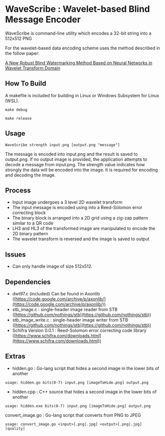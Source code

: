 # WaveScribe : Wavelet-based Blind Message Encoder #

WaveScribe is command-line utility which encodes a 32-bit string into a 512x512 PNG

For the wavelet-based data encoding scheme uses the method described in the follow paper:

[A New Robust Blind Watermarking Method Based on Neural Networks in Wavelet Transform Domain](http://www.idosi.org/wasj/wasj22(11)13/8.pdf)

## How To Build ##

A makefile is included for building in Linux or Windows Subsystem for Linux (WSL).

`make debug`

`make release`

## Usage ##

`WaveScribe strength input.png [output.png "message"]`

The message is encoded into input.png and the result is saved to output.png.
If no output image is provided, the application attempts to decode a message from input.png.
The strength value indicates how strongly the data will be encoded into the image. 
It is required for encoding and decoding the image.

## Process ##

- Input image undergoes a 3 level 2D wavelet transform
- The input message is encoded using into a Reed-Solomon error correcting block
- The binary block is arranged into a 2D grid using a zig-zap pattern similar to a QR code
- LH3 and HL3 of the transformed image are manipulated to encode the 2D binary pattern
- The wavelet transform is reversed and the image is saved to output

## Issues ##

- Can only handle image of size 512x512.

## Dependencies ##

- dwt97.c (included) Can be found in Axonlib ([https://code.google.com/archive/p/axonlib/](https://code.google.com/archive/p/axonlib/))
- stb_image.c : single-header image reader from STB ([https://github.com/nothings/stb](https://github.com/nothings/stb))
- stb_image_write.c : single-header image writer from STB ([https://github.com/nothings/stb](https://github.com/nothings/stb))
- Schifra Version 0.0.1 : Reed-Solomon error correcting code library ([https://www.schifra.com/downloads.html](https://www.schifra.com/downloads.html))

## Extras ##

- hidden.go       : Go-lang script that hides a second image in the lower bits of another

`usage: hidden.go bits(0-7) input.png [imageToHide.png] output.png`

- hidden.cpp      : C++ source that hides a second image in the lower bits of another

`usage: hidden.exe bits(0-7) input.png [imageToHide.png] output.png`

convert_image.go : Go-lang script that converts from PNG to JPEG

`usage: convert_image.go <input>[.png|.jpg] <output>[.png|.jpg] [quality]`
